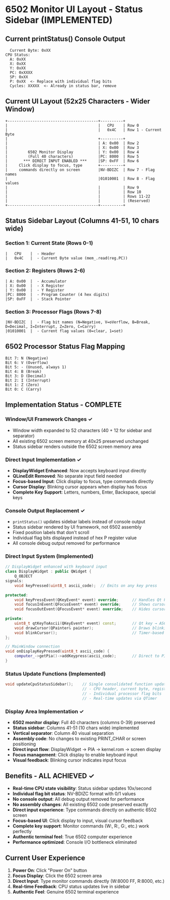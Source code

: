 # 6502 Monitor UI Layout - Status Sidebar (IMPLEMENTED)

## Current printStatus() Console Output
```
  Current Byte: 0xXX
CPU Status:
  A: 0xXX
  X: 0xXX  
  Y: 0xXX
  PC: 0xXXXX
  SP: 0xXX
  P: 0xXX  <- Replace with individual flag bits
  Cycles: XXXXX  <- Already in status bar, remove
```

## Current UI Layout (52x25 Characters - Wider Window)

```
+----------------------------------------+----------+
|                                        |   CPU    | Row 0
|                                        |   0x4C   | Row 1 - Current Byte
|                                        +----------+
|                                        | A: 0x00  | Row 2
|                                        | X: 0x00  | Row 3  
|         6502 Monitor Display           | Y: 0x00  | Row 4
|         (Full 40 characters)           |PC: 8000  | Row 5
|       *** DIRECT INPUT ENABLED ***     |SP: 0xFF  | Row 6
|     Click display to focus, type       +----------+
|     commands directly on screen        |NV-BDIZC  | Row 7 - Flag names
|                                        |01010001  | Row 8 - Flag values
|                                        |          | Row 9
|                                        |          | Row 10
|                                        |          | Rows 11-22
|                                        |          | (Reserved)
+----------------------------------------+----------+
```

## Status Sidebar Layout (Columns 41-51, 10 chars wide)

### Section 1: Current State (Rows 0-1)
```
|   CPU    |  - Header
|   0x4C   |  - Current Byte value (mem_.read(reg.PC))
```

### Section 2: Registers (Rows 2-6)  
```
| A: 0x00  |  - Accumulator
| X: 0x00  |  - X Register
| Y: 0x00  |  - Y Register  
|PC: 8000  |  - Program Counter (4 hex digits)
|SP: 0xFF  |  - Stack Pointer
```

### Section 3: Processor Flags (Rows 7-8)
```
|NV-BDIZC  |  - Flag bit names (N=Negative, V=oVerflow, B=Break, D=Decimal, I=Interrupt, Z=Zero, C=Carry)
|01010001  |  - Current flag values (0=clear, 1=set)
```

## 6502 Processor Status Flag Mapping
```
Bit 7: N (Negative)
Bit 6: V (Overflow) 
Bit 5: - (Unused, always 1)
Bit 4: B (Break)
Bit 3: D (Decimal)
Bit 2: I (Interrupt)
Bit 1: Z (Zero)
Bit 0: C (Carry)
```

## Implementation Status - COMPLETE

### Window/UI Framework Changes ✓
- Window width expanded to 52 characters (40 + 12 for sidebar and separator)
- All existing 6502 screen memory at 40x25 preserved unchanged
- Status sidebar renders outside the 6502 screen memory area

### Direct Input Implementation ✓
- **DisplayWidget Enhanced**: Now accepts keyboard input directly
- **QLineEdit Removed**: No separate input field needed
- **Focus-based Input**: Click display to focus, type commands directly
- **Cursor Display**: Blinking cursor appears when display has focus
- **Complete Key Support**: Letters, numbers, Enter, Backspace, special keys

### Console Output Replacement ✓
- `printStatus()` updates sidebar labels instead of console output
- Status sidebar rendered by UI framework, not 6502 assembly
- Fixed position labels that don't scroll
- Individual flag bits displayed instead of hex P register value
- All console debug output removed for performance

### Direct Input System (Implemented)
```cpp
// DisplayWidget enhanced with keyboard input
class DisplayWidget : public QWidget {
    Q_OBJECT
signals:
    void keyPressed(uint8_t ascii_code);  // Emits on any key press
    
protected:
    void keyPressEvent(QKeyEvent* event) override;      // Handles Qt key events
    void focusInEvent(QFocusEvent* event) override;     // Shows cursor
    void focusOutEvent(QFocusEvent* event) override;    // Hides cursor
    
private:
    uint8_t qtKeyToAscii(QKeyEvent* event) const;       // Qt key → ASCII conversion
    void drawCursor(QPainter& painter);                 // Draws blinking cursor
    void blinkCursor();                                 // Timer-based cursor blink
};

// MainWindow connection
void onDisplayKeyPressed(uint8_t ascii_code) {
    computer_->getPia()->addKeypress(ascii_code);       // Direct to PIA system
}
```

### Status Update Functions (Implemented)
```cpp
void updateCpuStatusSidebar();    // Single consolidated function updates all:
                                  // - CPU header, current byte, registers
                                  // - Individual processor flag bits
                                  // - Real-time updates via QTimer
```

### Display Area Implementation ✓
- **6502 monitor display**: Full 40 characters (columns 0-39) preserved
- **Status sidebar**: Columns 41-51 (10 chars wide) implemented
- **Vertical separator**: Column 40 visual separation
- **Assembly code**: No changes to existing PRINT_CHAR or screen positioning
- **Direct input flow**: DisplayWidget → PIA → kernel.rom → screen display
- **Focus management**: Click display to enable keyboard input
- **Visual feedback**: Blinking cursor indicates input focus

## Benefits - ALL ACHIEVED ✓
- **Real-time CPU state visibility**: Status sidebar updates 10x/second
- **Individual flag bit status**: NV-BDIZC format with 0/1 values
- **No console output**: All debug output removed for performance
- **No assembly changes**: All existing 6502 code preserved exactly
- **Direct input experience**: Type commands directly on authentic 6502 screen
- **Focus-based UI**: Click display to input, visual cursor feedback
- **Complete key support**: Monitor commands (W:, R:, G:, etc.) work perfectly
- **Authentic terminal feel**: True 6502 computer experience
- **Performance optimized**: Console I/O bottleneck eliminated

## Current User Experience
1. **Power On**: Click "Power On" button
2. **Focus Display**: Click the 6502 screen area
3. **Direct Input**: Type monitor commands directly (W:8000 FF, R:8000, etc.)
4. **Real-time Feedback**: CPU status updates live in sidebar
5. **Authentic Feel**: Genuine 6502 terminal experience